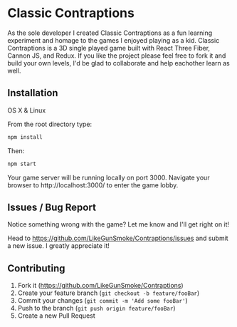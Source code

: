 # Classic Contraptions

As the sole developer I created Classic Contraptions as a fun learning experiment and homage to the games I enjoyed playing as a kid. Classic Contraptions is a 3D single played game built with React Three Fiber, Cannon JS, and Redux. If you like the project please feel free to fork it and build your own levels, I'd be glad to collaborate and help eachother learn as well. 

## Installation

OS X & Linux

From the root directory type:

```sh
npm install
```
Then:

```sh
npm start
```

Your game server will be running locally on port 3000. Navigate your browser to http://localhost:3000/ to enter the game lobby.

## Issues / Bug Report

Notice something wrong with the game? Let me know and I'll get right on it!

Head to <https://github.com/LikeGunSmoke/Contraptions/issues> and submit a new issue. I greatly appreciate it!

## Contributing

1. Fork it (<https://github.com/LikeGunSmoke/Contraptions>)
2. Create your feature branch (`git checkout -b feature/fooBar`)
3. Commit your changes (`git commit -m 'Add some fooBar'`)
4. Push to the branch (`git push origin feature/fooBar`)
5. Create a new Pull Request
